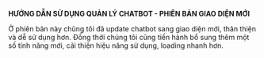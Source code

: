 **HƯỚNG DẪN SỬ DỤNG QUẢN LÝ CHATBOT - PHIÊN BẢN GIAO DIỆN MỚI** 

Ở phiên bản này chũng tôi đã update chatbot sang giao diện mới, thân thiện và dễ sử dụng hơn. Đồng thời chúng tôi 
cũng tiến hành bổ sung thêm một số tính năng mới, cải thiện hiệu năng sử dụng, loading nhanh hơn.












 